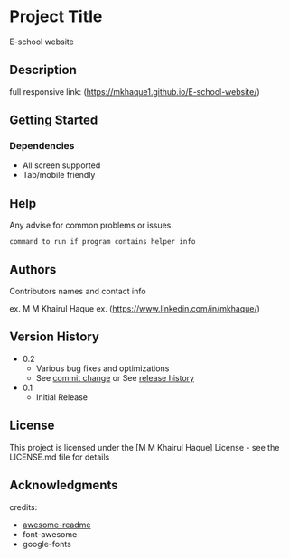 # Project Title
E-school website

## Description

full responsive link: (https://mkhaque1.github.io/E-school-website/)

## Getting Started

### Dependencies

* All screen supported
* Tab/mobile friendly

## Help

Any advise for common problems or issues.
```
command to run if program contains helper info
```

## Authors

Contributors names and contact info

ex. M M Khairul Haque 
ex. (https://www.linkedin.com/in/mkhaque/)

## Version History

* 0.2
    * Various bug fixes and optimizations
    * See [commit change]() or See [release history]()
* 0.1
    * Initial Release

## License

This project is licensed under the [M M Khairul Haque] License - see the LICENSE.md file for details

## Acknowledgments

credits:
* [awesome-readme](https://github.com/matiassingers/awesome-readme)
* font-awesome
* google-fonts

